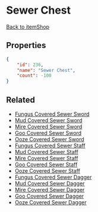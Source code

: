 # Sewer Chest

<no description available>

[Back to itemShop](../item-shops.md)

## Properties

```json
{
    "id": 236,
    "name": "Sewer Chest",
    "count": -100
}
```

## Related

- [Fungus Covered Sewer Sword](../items/6145-fungus-covered-sewer-sword.md)
- [Mud Covered Sewer Sword](../items/6146-mud-covered-sewer-sword.md)
- [Mire Covered Sewer Sword](../items/6147-mire-covered-sewer-sword.md)
- [Goo Covered Sewer Sword](../items/6148-goo-covered-sewer-sword.md)
- [Ooze Covered Sewer Sword](../items/6149-ooze-covered-sewer-sword.md)
- [Fungus Covered Sewer Staff](../items/6150-fungus-covered-sewer-staff.md)
- [Mud Covered Sewer Staff](../items/6151-mud-covered-sewer-staff.md)
- [Mire Covered Sewer Staff](../items/6152-mire-covered-sewer-staff.md)
- [Goo Covered Sewer Staff](../items/6153-goo-covered-sewer-staff.md)
- [Ooze Covered Sewer Staff](../items/6154-ooze-covered-sewer-staff.md)
- [Fungus Covered Sewer Dagger](../items/6155-fungus-covered-sewer-dagger.md)
- [Mud Covered Sewer Dagger](../items/6156-mud-covered-sewer-dagger.md)
- [Mire Covered Sewer Dagger](../items/6157-mire-covered-sewer-dagger.md)
- [Goo Covered Sewer Dagger](../items/6158-goo-covered-sewer-dagger.md)
- [Ooze Covered Sewer Dagger](../items/6159-ooze-covered-sewer-dagger.md)


